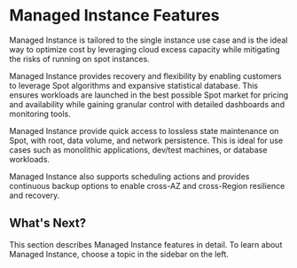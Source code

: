 <meta name="robots" content="noindex">

# Managed Instance Features

Managed Instance is tailored to the single instance use case and is the ideal way to optimize cost by leveraging cloud excess capacity while mitigating the risks of running on spot instances.

Managed Instance provides recovery and flexibility by enabling customers to leverage Spot algorithms and expansive statistical database. This ensures workloads are launched in the best possible Spot market for pricing and availability while gaining granular control with detailed dashboards and monitoring tools.

Managed Instance provide quick access to lossless state maintenance on Spot, with root, data volume, and network persistence. This is ideal for use cases such as monolithic applications, dev/test machines, or database workloads.

Managed Instance also supports scheduling actions and provides continuous backup options to enable cross-AZ and cross-Region resilience and recovery.

## What's Next?

This section describes Managed Instance features in detail. To learn about Managed Instance, choose a topic in the sidebar on the left.
